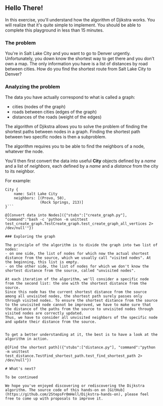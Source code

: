 ## Hello There!

In this exercise, you'll understand how the algorithm of Djikstra works. You will realize that it's quite simple to implement. You should be able to complete this playground in less than 15 minutes.

### The problem

You're in Salt Lake City and you want to go to Denver urgently. Unfortunately, you down know the shortest way to get there and you don't own a map. The only information you have is a list of distances by road between cities. How do you find the shortest route from Salt Lake City to Denver? 

### Analyzing the problem

The data you have actually correspond to what is called a graph:
- cities (nodes of the graph)
- roads between cities (edges of the graph)
- distances of the roads (weight of the edges)

The algorithm of Djikstra allows you to solve the problem of finding the shortest paths between nodes in a graph. Finding the shortest path between two specific nodes is then a subproblem.

The algorithm requires you to be able to find the neighbors of a node, whatever the node.

You'll then first convert the data into useful **City** objects defined by a *name* and a list of *neighbors*, each defined by a *name* and a *distance* from the city to its neighbor.

For example:
```
City {
	name: Salt Lake City
	neighbors: [(Provo, 50),
				(Rock Springs, 213)]
}```

@[Convert data into Nodes]({"stubs":["create_graph.py"], "command":"bash -c 'python -m unittest test_create_graph.TestCreate_graph.test_create_graph_all_vertices 2> /dev/null'"})

### Exploring the graph

The principle of the algorithm is to divide the graph into two list of nodes:
- on one side, the list of nodes for which now the actual shortest distance from the source, which we usually call "visited nodes". At the beginning, this list is empty.
- on the other side, the list of nodes for which we don't know the shortest distance from the source, called "unvisited nodes".

At each iteration of the algorithm, we'll consider a specific node from the second list: the one with the shortest distance from the source. 
Since this node has the current shortest distance from the source among all unvisited nodes, the shortest path surely passes only through visited nodes. To ensure the shortest distance from the source to the unvisited node cannot be improved, we have to make sure that the distance of the paths from the source to unvisited nodes through visited nodes are correctly updated.
Thus, we have to consider all unvisited neighbors of the specific node and update their distance from the source.


To get a better understanding at it, the best is to have a look at the algorithm in action.

@[Find the shortest path]({"stubs":["distance.py"], "command":"python -m unittest test_distance.TestFind_shortest_path.test_find_shortest_path 2> /dev/null"})

# What's next?

To be continued

We hope you've enjoyed discovering or rediscovering the Dijkstra algorithm. The source code of this hands-on on [GitHub](https://github.com/2StepsFr0mHell/Dijkstra-hands-on), please feel free to come up with proposals to improve it.

